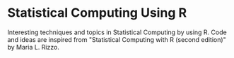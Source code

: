 # Statistical Computing Using R

Interesting techniques and topics in Statistical Computing by using R. Code and ideas are inspired from "Statistical Computing with R (second edition)" by Maria L. Rizzo. 